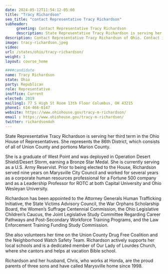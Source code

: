 ```yaml
---
date: 2024-05-12T11:54:12-05:00
title: "Tracy Richardson"
seo_title: "contact Representative Tracy Richardson"
subheader:
     greeting: Contact Representative Tracy Richardson
     description: State Representative Tracy Richardson is serving her third term in the Ohio House of Representatives. She represents the 86th District, which consists of all of Union County and portions Marion County.
description: Contact Representative Tracy Richardson of Ohio. Contact information for Tracy Richardson includes email address, phone number, and mailing address.
image: tracy-richardson.jpeg
video:
url: /states/ohio/tracy-richardson/
weight: 1
layout: course_home

####candidate
name: Tracy Richardson
state: Ohio
party: Republican
role: Representative
inoffice: Current
elected: 2019
mailing1: 77 S High St Room 13th Floor Columbus, OH 43215
phone1: 614-466-8147
website: https://www.ohiohouse.gov/tracy-m-richardson/
email : https://www.ohiohouse.gov/tracy-m-richardson/
twitter: richardson4oh
---
```

State Representative Tracy Richardson is serving her third term in the Ohio House of Representatives. She represents the 86th District, which consists of all of Union County and portions Marion County.

She is a graduate of West Point and was deployed in Operation Desert Shield/Desert Storm, earning a Bronze Star Medal. She is currently serving as a U.S. Army Reservist. Prior to being elected to the House, Richardson served nine years on Marysville City Council and worked for several years as a corporate human resources professional for a Fortune 500 company and as a Leadership Professor for ROTC at both Capital University and Ohio Wesleyan University.

Richardson has been appointed to the Attorney Generals Human Trafficking Initiative, the State Victims Advisory Council, the War Orphans Scholarship Board, the Women’s Suffrage Centennial Commission, the Ohio Legislative Children’s Caucus, the Joint Legislative Study Committee Regarding Career Pathways and Post-Secondary Workforce Training Programs, and the Law Enforcement Training Funding Study Commission.

She also volunteers her time on the Union County Drug Free Coalition and the Neighborhood Watch Safety Team. Richardson actively supports her local schools and is a dedicated member of Our Lady of Lourdes Church, where she cantors and helps at vacation Bible school.

Richardson and her husband, Chris, who works at Honda, are the proud parents of three sons and have called Marysville home since 1998.
